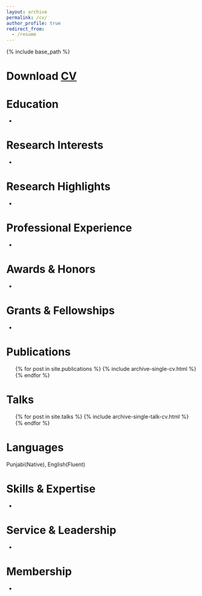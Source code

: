 ```yaml
---
layout: archive
permalink: /cv/
author_profile: true
redirect_from:
  - /resume
---
```


{% include base_path %}

Download [CV](http://singh-bohar.github.io/files/BOHAR_SINGH_CV.pdf)
======

Education
======
* 

Research Interests
======
* 

Research Highlights
======
* 

Professional Experience
======
* 

Awards & Honors
======
* 

Grants & Fellowships
======
* 

Publications
======
  <ul>{% for post in site.publications %}
    {% include archive-single-cv.html %}
  {% endfor %}</ul>
 
Talks
======
  <ul>{% for post in site.talks %}
    {% include archive-single-talk-cv.html %}
  {% endfor %}</ul>
  
Languages
======
Punjabi(Native), English(Fluent)

Skills & Expertise 
======
* 

Service & Leadership
======
* 

Membership
======
* 

